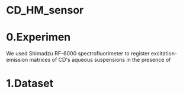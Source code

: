 # CD_HM_sensor

# 0.Experimen
We used Shimadzu RF-6000 spectrofluorimeter to register excitation-emission matrices of CD's aqueous suspensions in the presence of 

# 1.Dataset

